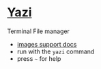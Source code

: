 # [Yazi](https://yazi-rs.github.io/docs/installation/)

Terminal File manager

- [images support docs](https://yazi-rs.github.io/docs/image-preview)
- run with the `yazi` command
- press `~` for help
